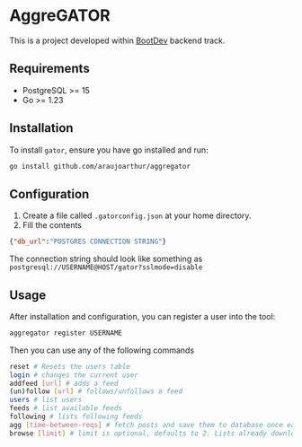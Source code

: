 # AggreGATOR

This is a project developed within [BootDev](http://boot.dev) backend track.

## Requirements 

- PostgreSQL >= 15
- Go >= 1.23

## Installation

To install `gator`, ensure you have go installed and run:

```bash
go install github.com/araujoarthur/aggregator
```

## Configuration

1. Create a file called `.gatorconfig.json` at your home directory.
2. Fill the contents

```json
{"db_url":"POSTGRES CONNECTION STRING"}
```

The connection string should look like something as `postgresql://USERNAME@HOST/gator?sslmode=disable`

## Usage

After installation and configuration, you can register a user into the tool:

```bash
aggregator register USERNAME
```

Then you can use any of the following commands

```bash
reset # Resets the users table
login # changes the current user
addfeed [url] # adds a feed
(un)follow [url] # follows/unfollows a feed
users # list users
feeds # list available feeds
following # lists following feeds
agg [time-between-reqs] # fetch posts and save them to database once each "time-between-reqs" duration.
browse [limit] # limit is optional, defaults to 2. Lists already downloaded posts for feeds you follow.
```